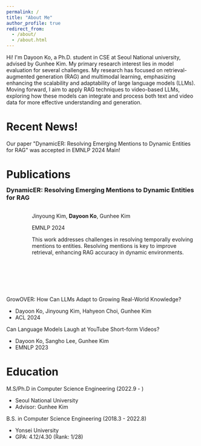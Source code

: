 ```yaml
---
permalink: /
title: "About Me"
author_profile: true
redirect_from: 
  - /about/
  - /about.html
---
```


Hi! I'm Dayoon Ko, a Ph.D. student in CSE at Seoul National university, advised by Gunhee Kim. My primary research interest lies in model evaluation for several challenges.  My research has focused on retrieval-augmented generation (RAG) and multimodal learning, emphasizing enhancing the scalability and adaptability of large language models (LLMs). Moving forward, I aim to apply RAG techniques to video-based LLMs, exploring how these models can integrate and process both text and video data for more effective understanding and generation.

Recent News!
======
Our paper "DynamicER: Resolving Emerging Mentions to Dynamic Entities for RAG" was accepted in EMNLP 2024 Main!

Publications
======
<h3 style="margin-top:-5px">DynamicER: Resolving Emerging Mentions to Dynamic Entities for RAG</h3>
<div class="pub_item" style="display: inline-flex; height:200px; padding-bottom:20px;">
  <div class="pub_img" style="height:120px; width:160px;">
    <img src="https://dayoon-ko.github.io/images/dynamicer.png" alt="">
  </div>
  <div class="pub_detail" style="height:160px; margin-left:10px;">
    <p style="padding-bottom:0px">Jinyoung Kim, <b>Dayoon Ko</b>, Gunhee Kim</p>
    <p>EMNLP 2024</p>
    <p>This work addresses challenges in resolving temporally evolving mentions to entities. Resolving mentions is key to improve retrieval, enhancing RAG accuracy in dynamic environments.</p>
  </div>
</div>

GrowOVER: How Can LLMs Adapt to Growing Real-World Knowledge?
* Dayoon Ko, Jinyoung Kim, Hahyeon Choi, Gunhee Kim
* ACL 2024

Can Language Models Laugh at YouTube Short-form Videos?
* Dayoon Ko, Sangho Lee, Gunhee Kim
* EMNLP 2023

Education
======
M.S/Ph.D in Computer Science Engineering (2022.9 - )
* Seoul National University
* Advisor: Gunhee Kim

B.S. in Computer Science Engineering (2018.3 - 2022.8)
* Yonsei University
* GPA: 4.12/4.30 (Rank: 1/28)
